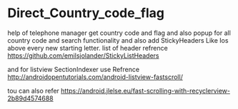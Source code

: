 # Direct_Country_code_flag
help of telephone manager get country code and flag and also popup for all country code and search functionality
and also add StickyHeaders Like Ios above every new starting letter.
list of header refrence https://github.com/emilsjolander/StickyListHeaders


and for listview SectionIndexer use 
Refrence http://androidopentutorials.com/android-listview-fastscroll/


tou can also refer https://android.jlelse.eu/fast-scrolling-with-recyclerview-2b89d4574688

